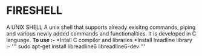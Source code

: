 # FIRESHELL
A UNIX SHELL 
A unix shell that supports already exisitng commands, piping and various newly added commands and functionalities.
It is developed in C language.
 **To use :-**
 *Intall C compiler and libraries
 *Install lreadline library :-
 ''' 
sudo apt-get install libreadline6 libreadline6-dev
'''
